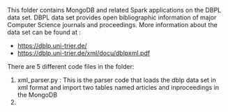 This folder contains MongoDB and related Spark applications on the DBPL data set. DBPL data set provides open bibliographic information
of major Computer Science journals and proceedings. More information about the data set can be found at :
* https://dblp.uni-trier.de/
* https://dblp.uni-trier.de/xml/docu/dblpxml.pdf

There are 5 different code files in the folder:

1. xml_parser.py : This is the parser code that loads the dblp data set in xml format and import two tables named articles and inproceedings in the MongoDB
2.
